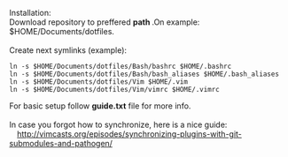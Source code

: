 Installation:
<br>
Download repository to preffered <b> path </b>.On example: $HOME/Documents/dotfiles.
<br>
<br>
Create next symlinks (example):
```
ln -s $HOME/Documents/dotfiles/Bash/bashrc $HOME/.bashrc
ln -s $HOME/Documents/dotfiles/Bash/bash_aliases $HOME/.bash_aliases
ln -s $HOME/Documents/dotfiles/Vim $HOME/.vim
ln -s $HOME/Documents/dotfiles/Vim/vimrc $HOME/.vimrc
```
For basic setup follow <b>guide.txt</b> file for more info.
<br>
<br>
In case you forgot how to synchronize, here is a nice guide:
<br>
&emsp;http://vimcasts.org/episodes/synchronizing-plugins-with-git-submodules-and-pathogen/
